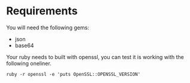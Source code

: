 Requirements
============

You will need the following gems:

- json
- base64

Your ruby needs to built with openssl, you can test it is working with the following oneliner.

	ruby -r openssl -e 'puts OpenSSL::OPENSSL_VERSION'